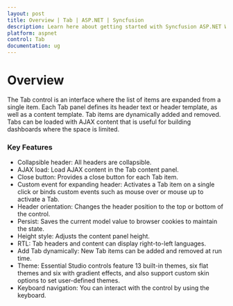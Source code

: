 ```yaml
---
layout: post
title: Overview | Tab | ASP.NET | Syncfusion
description: Learn here about getting started with Syncfusion ASP.NET Webforms Tab control and more details.
platform: aspnet
control: Tab
documentation: ug
---
```


# Overview

The Tab control is an interface where the list of items are expanded from a single item. Each Tab panel defines its header text or header template, as well as a content template. Tab items are dynamically added and removed. Tabs can be loaded with AJAX content that is useful for building dashboards where the space is limited.

### Key Features

* Collapsible header: All headers are collapsible.
* AJAX load: Load AJAX content in the Tab content panel.
* Close button: Provides a close button for each Tab item.
* Custom event for expanding header: Activates a Tab item on a single click or binds custom events such as mouse over or mouse up to activate a Tab.
* Header orientation: Changes the header position to the top or bottom of the control.
* Persist: Saves the current model value to browser cookies to maintain the state.
* Height style: Adjusts the content panel height.
* RTL: Tab headers and content can display right-to-left languages.
* Add Tab dynamically: New Tab items can be added and removed at run time.
* Theme: Essential Studio controls feature 13 built-in themes, six flat themes and six with gradient effects, and also support custom skin options to set user-defined themes.
* Keyboard navigation: You can interact with the control by using the keyboard. 
